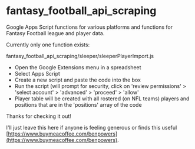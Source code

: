 # fantasy_football_api_scraping
Google Apps Script functions for various platforms and functions for Fantasy Football league and player data.

Currently only one function exists:

fantasy_football_api_scraping/sleeper/sleeperPlayerImport.js

 - Open the Google Extensions menu in a spreadsheet
 - Select Apps Script
 - Create a new script and paste the code into the box
 - Run the script (will prompt for security, click on 'review permissions' > 'select account' > 'advanced' > 'proceed' > 'allow'
 - Player table will be created with all rostered (on NFL teams) players and positions that are in the 'positions' array of the code


Thanks for checking it out!


















I'll just leave this here if anyone is feeling generous or finds this useful [https://www.buymeacoffee.com/benpowers](https://www.buymeacoffee.com/benpowers).
